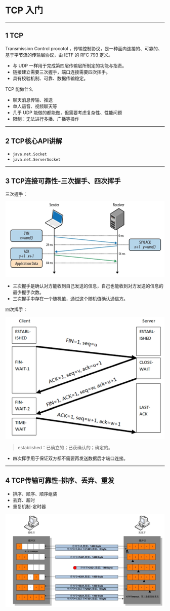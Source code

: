 # TCP 入门

---
## 1 TCP

Transmission Control procotol ，传输控制协议，是一种面向连接的、可靠的、基于字节流的传输层协议，由 IETF 的 RFC 793 定义。

- 与 UDP 一样用于完成第四层传输层所制定的功能与指责。
- 链接建立需要三次握手，端口连接需要四次挥手。
- 具有校验机制、可靠、数据传输稳定。

TCP 能做什么

- 聊天消息传输、推送
- 单人语音、视频聊天等
- 几乎 UDP 能做的都能做，但需要考虑复杂性、性能问题
- 限制：无法进行多播、广播等操作

---
## 2 TCP核心API讲解

- `java.net.Socket`
- `java.net.ServerSocket`

---
## 3 TCP连接可靠性-三次握手、四次挥手

三次握手：

![](index_files/snipaste_20181028_180223.png)

- 三次握手是确认对方能收到自己发送的信息，自己也能收到对方发送的信息的最少握手次数。
- 三次握手中存在一个随机值，通过这个随机值确认通信方。

四次挥手：

![](index_files/snipaste_20181028_180608.png)

>established：已确立的；已获确认的；确定的。

- 四次挥手用于保证双方都不需要再发送数据后才端口连接。

---
## 4 TCP传输可靠性-排序、丢弃、重发

- 排序、顺序、顺序组装
- 丢弃、超时
- 重复机制-定时器

![](index_files/snipaste_20181028_181939.png)
